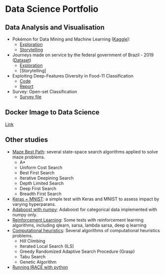 # Data Science Portfolio

## Data Analysis and Visualisation
* Pokémon for Data Mining and Machine Learning ([Kaggle](https://www.kaggle.com/alopez247/pokemon)): 
    * [Exploration](https://github.com/SergioSJS/data_science_portfolio/blob/master/pokemon-data-analysing/poke_exploration.ipynb)
    * [Storytelling](https://github.com/SergioSJS/data_science_portfolio/blob/master/pokemon-data-analysing/poke_storytelling.ipynb)
* Journeys made on service by the federal government of Brazil - 2019 ([Dataset](http://www.portaltransparencia.gov.br/download-de-dados/viagens))
    * [Exploration](https://github.com/SergioSJS/data_science_portfolio/blob/master/gov-fed-viagens-servico/gov_br_travel_exploration.ipynb)
    * [Storytelling]
* Exploiting Deep-Features Diversity in Food-11 Classification
    * [Code](https://github.com/SergioSJS/Food11_Tech_Report)
    * [Report](https://github.com/SergioSJS/Food11_Tech_Report/blob/master/Technical_Report__Exploiting_Deep_Features_Diversity_in_Food_11_Classification.pdf)
* Survey: Open-set Classification
    * [Survey file](https://github.com/SergioSJS/survey-open-set-classification/blob/master/Survey__Open_set_Classification.pdf)

## Docker Image to Data Science
[Link](https://github.com/SergioSJS/data_science_portfolio/tree/master/docker)

## Other studies

* [Maze Best Path](https://github.com/SergioSJS/maze-best-path): several state-space search algorithms applied to solve maze problems.    
    * A*
    * Uniform Cost Search
    * Best First Search
    * Iterative Deepining Search
    * Depth Limited Search
    * Deep First Search
    * Breadth First Search
* [Keras + MNIST](https://github.com/SergioSJS/keras-nn-mnist): a simple test with Keras and MNIST to assess impact by varying hyperparans.
* [Adaboost with numpy](https://github.com/SergioSJS/adaboost-python): Adaboost for categorical data implemented with numpy only.
* [Reinforcement Learning](https://github.com/SergioSJS/reinforcement-learning): Some tests with reinforcement learning algorithms, including qlearn, sarsa, lambda sarsa, deep q learning
* [Computational heuristics](https://github.com/SergioSJS/heuristics): Several algorithms of computational heuristics problems.
    * Hill Climbing
    * Iterated Local Search (ILS)
    * Greedy Randomized Adaptive Search Procedure (Grasp)
    * Tabu Search
    * Genetic Algorithm
* [Running IRACE with python](https://github.com/SergioSJS/python-irace)

